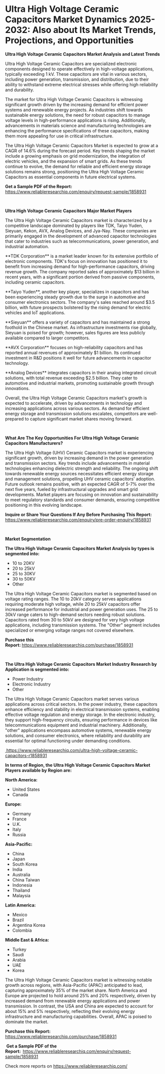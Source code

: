 <p><h1>Ultra High Voltage Ceramic Capacitors Market Dynamics 2025-2032: Also about Its Market Trends, Projections, and Opportunities</h1></p><p><strong>Ultra High Voltage Ceramic Capacitors Market Analysis and Latest Trends</strong></p>
<p><p>Ultra High Voltage Ceramic Capacitors are specialized electronic components designed to operate effectively in high-voltage applications, typically exceeding 1 kV. These capacitors are vital in various sectors, including power generation, transmission, and distribution, due to their ability to withstand extreme electrical stresses while offering high reliability and durability. </p><p>The market for Ultra High Voltage Ceramic Capacitors is witnessing significant growth driven by the increasing demand for efficient power systems and renewable energy projects. As industries shift towards sustainable energy solutions, the need for robust capacitors to manage voltage levels in high-performance applications is rising. Additionally, advancements in materials science and manufacturing technologies are enhancing the performance specifications of these capacitors, making them more appealing for use in critical infrastructure.</p><p>The Ultra High Voltage Ceramic Capacitors Market is expected to grow at a CAGR of 14.6% during the forecast period. Key trends shaping the market include a growing emphasis on grid modernization, the integration of electric vehicles, and the expansion of smart grids. As these trends continue to evolve, the demand for reliable and efficient energy storage solutions remains strong, positioning the Ultra High Voltage Ceramic Capacitors as essential components in future electrical systems.</p></p>
<p><strong>Get a Sample PDF of the Report:&nbsp;</strong> <a href="https://www.reliableresearchiq.com/enquiry/request-sample/1858931?utm_campaign=3129&utm_medium=2&utm_source=Github&utm_content=ia&utm_term=07042025&utm_id=ultra-high-voltage-ceramic-capacitors">https://www.reliableresearchiq.com/enquiry/request-sample/1858931</a></p>
<p>&nbsp;</p>
<p><strong>Ultra High Voltage Ceramic Capacitors Major Market Players</strong></p>
<p><p>The Ultra High Voltage Ceramic Capacitors market is characterized by a competitive landscape dominated by players like TDK, Taiyo Yuden, Sieyuan, Kekon, AVX, Analog Devices, and Jya-Nay. These companies are primarily engaged in the development of advanced capacitor technologies that cater to industries such as telecommunications, power generation, and industrial automation.</p><p>**TDK Corporation** is a market leader known for its extensive portfolio of electronic components. TDK's focus on innovation has positioned it to benefit from increasing demand for high-performance capacitors, driving revenue growth. The company reported sales of approximately $13 billion in recent years, with a significant portion derived from passive components, including ceramic capacitors.</p><p>**Taiyo Yuden**, another key player, specializes in capacitors and has been experiencing steady growth due to the surge in automotive and consumer electronics sectors. The company's sales reached around $3.5 billion, with future prospects bolstered by the rising demand for electric vehicles and IoT applications.</p><p>**Sieyuan** offers a variety of capacitors and has maintained a strong foothold in the Chinese market. As infrastructure investments rise globally, Sieyuan is poised for growth; however, sales figures are less publicly available compared to larger competitors.</p><p>**AVX Corporation** focuses on high-reliability capacitors and has reported annual revenues of approximately $1 billion. Its continued investment in R&D positions it well for future advancements in capacitor technology.</p><p>**Analog Devices** integrates capacitors in their analog integrated circuit solutions, with total revenue exceeding $2.5 billion. They cater to automotive and industrial markets, promoting sustainable growth through innovations.</p><p>Overall, the Ultra High Voltage Ceramic Capacitors market's growth is expected to accelerate, driven by advancements in technology and increasing applications across various sectors. As demand for efficient energy storage and transmission solutions escalates, competitors are well-prepared to capture significant market shares moving forward.</p></p>
<p>&nbsp;</p>
<p><strong>What Are The Key Opportunities For Ultra High Voltage Ceramic Capacitors Manufacturers?</strong></p>
<p><p>The Ultra High Voltage (UHV) Ceramic Capacitors market is experiencing significant growth, driven by increasing demand in the power generation and transmission sectors. Key trends include advancements in material technologies enhancing dielectric strength and reliability. The ongoing shift towards renewable energy sources necessitates efficient energy storage and management solutions, propelling UHV ceramic capacitors' adoption. Future outlook remains positive, with an expected CAGR of 5-7% over the next five years, fueled by infrastructural upgrades and smart grid developments. Market players are focusing on innovation and sustainability to meet regulatory standards and consumer demands, ensuring competitive positioning in this evolving landscape.</p></p>
<p><strong>Inquire or Share Your Questions If Any Before Purchasing This Report:</strong> <a href="https://www.reliableresearchiq.com/enquiry/pre-order-enquiry/1858931?utm_campaign=3129&utm_medium=2&utm_source=Github&utm_content=ia&utm_term=07042025&utm_id=ultra-high-voltage-ceramic-capacitors">https://www.reliableresearchiq.com/enquiry/pre-order-enquiry/1858931</a></p>
<p>&nbsp;</p>
<p><strong>Market Segmentation</strong></p>
<p><strong>The Ultra High Voltage Ceramic Capacitors Market Analysis by types is segmented into:</strong></p>
<p><ul><li>10 to 20KV</li><li>20 to 25kV</li><li>25 to 30KV</li><li>30 to 50KV</li><li>Other</li></ul></p>
<p><p>The Ultra High Voltage Ceramic Capacitors market is segmented based on voltage rating ranges. The 10 to 20kV category serves applications requiring moderate high voltage, while 20 to 25kV capacitors offer increased performance for industrial and power generation uses. The 25 to 30kV range caters to high-demand sectors needing robust solutions. Capacitors rated from 30 to 50kV are designed for very high voltage applications, including transmission systems. The "Other" segment includes specialized or emerging voltage ranges not covered elsewhere.</p></p>
<p><strong>Purchase this Report:&nbsp;</strong><a href="https://www.reliableresearchiq.com/purchase/1858931?utm_campaign=3129&utm_medium=2&utm_source=Github&utm_content=ia&utm_term=07042025&utm_id=ultra-high-voltage-ceramic-capacitors">https://www.reliableresearchiq.com/purchase/1858931</a></p>
<p>&nbsp;</p>
<p><strong>The Ultra High Voltage Ceramic Capacitors Market Industry Research by Application is segmented into:</strong></p>
<p><ul><li>Power Industry</li><li>Electronic Industry</li><li>Other</li></ul></p>
<p><p>The Ultra High Voltage Ceramic Capacitors market serves various applications across critical sectors. In the power industry, these capacitors enhance efficiency and stability in electrical transmission systems, enabling effective voltage regulation and energy storage. In the electronic industry, they support high-frequency circuits, ensuring performance in devices like telecommunications equipment and industrial machinery. Additionally, "other" applications encompass automotive systems, renewable energy solutions, and consumer electronics, where reliability and durability are essential for optimal functioning under demanding conditions.</p></p>
<p><a href="https://www.reliableresearchiq.com/ultra-high-voltage-ceramic-capacitors-r1858931?utm_campaign=3129&utm_medium=2&utm_source=Github&utm_content=ia&utm_term=07042025&utm_id=ultra-high-voltage-ceramic-capacitors">&nbsp;https://www.reliableresearchiq.com/ultra-high-voltage-ceramic-capacitors-r1858931</a></p>
<p><strong>In terms of Region, the Ultra High Voltage Ceramic Capacitors Market Players available by Region are:</strong></p>
<p>
    <p> <strong> North America: </strong>
        <ul>
            <li>United States</li>
            <li>Canada</li>
        </ul>
        </p> 
    <p> <strong> Europe: </strong>
        <ul>
            <li>Germany</li>
            <li>France</li>
            <li>U.K.</li>
            <li>Italy</li>
            <li>Russia</li>
        </ul>
        </p> 
    <p> <strong> Asia-Pacific: </strong>
        <ul>
            <li>China</li>
            <li>Japan</li>
            <li>South Korea</li>
            <li>India</li>
            <li>Australia</li>
            <li>China Taiwan</li>
            <li>Indonesia</li>
            <li>Thailand</li>
            <li>Malaysia</li>
        </ul>
        </p> 
    <p> <strong> Latin America: </strong>
        <ul>
            <li>Mexico</li>
            <li>Brazil</li>
            <li>Argentina Korea</li>
            <li>Colombia</li>
        </ul>
        </p> 
    <p> <strong> Middle East & Africa: </strong>
        <ul>
            <li>Turkey</li>
            <li>Saudi</li>
            <li>Arabia</li>
            <li>UAE</li>
            <li>Korea</li>
        </ul>
    </p>
    </p>
<p><p>The Ultra High Voltage Ceramic Capacitors market is witnessing notable growth across regions, with Asia-Pacific (APAC) anticipated to lead, capturing approximately 35% of the market share. North America and Europe are projected to hold around 25% and 20% respectively, driven by increased demand from renewable energy applications and power transmission. In contrast, the USA and China are expected to account for about 15% and 5% respectively, reflecting their evolving energy infrastructure and manufacturing capabilities. Overall, APAC is poised to dominate the market.</p></p>
<p><strong>Purchase this Report: </strong><a href="https://www.reliableresearchiq.com/purchase/1858931?utm_campaign=3129&utm_medium=2&utm_source=Github&utm_content=ia&utm_term=07042025&utm_id=ultra-high-voltage-ceramic-capacitors">https://www.reliableresearchiq.com/purchase/1858931</a></p>
<p>&nbsp;<strong>Get a Sample PDF of the Report:&nbsp;&nbsp;</strong><a href="https://www.reliableresearchiq.com/enquiry/request-sample/1858931?utm_campaign=3129&utm_medium=2&utm_source=Github&utm_content=ia&utm_term=07042025&utm_id=ultra-high-voltage-ceramic-capacitors">https://www.reliableresearchiq.com/enquiry/request-sample/1858931</a></p>
<p><strong></strong></p>
<p>Check more reports on <a href="https://www.reliableresearchiq.com/?utm_campaign=3129&utm_medium=2&utm_source=Github&utm_content=ia&utm_term=07042025&utm_id=ultra-high-voltage-ceramic-capacitors">https://www.reliableresearchiq.com/</a></p>
